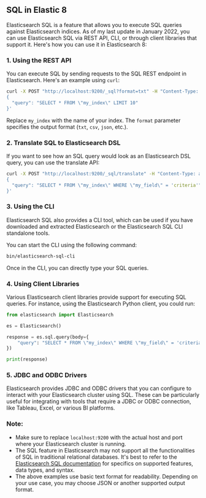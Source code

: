 ## SQL in Elastic 8

Elasticsearch SQL is a feature that allows you to execute SQL queries against Elasticsearch indices. As of my last update in January 2022, you can use Elasticsearch SQL via REST API, CLI, or through client libraries that support it. Here's how you can use it in Elasticsearch 8:

### 1. Using the REST API

You can execute SQL by sending requests to the SQL REST endpoint in Elasticsearch. Here's an example using `curl`:

```bash
curl -X POST "http://localhost:9200/_sql?format=txt" -H "Content-Type: application/json" -d'
{
  "query": "SELECT * FROM \"my_index\" LIMIT 10"
}'
```

Replace `my_index` with the name of your index. The `format` parameter specifies the output format (`txt`, `csv`, `json`, etc.).

### 2. Translate SQL to Elasticsearch DSL

If you want to see how an SQL query would look as an Elasticsearch DSL query, you can use the translate API:

```bash
curl -X POST "http://localhost:9200/_sql/translate" -H "Content-Type: application/json" -d'
{
  "query": "SELECT * FROM \"my_index\" WHERE \"my_field\" = 'criteria'"
}'
```

### 3. Using the CLI

Elasticsearch SQL also provides a CLI tool, which can be used if you have downloaded and extracted Elasticsearch or the Elasticsearch SQL CLI standalone tools.

You can start the CLI using the following command:

```bash
bin/elasticsearch-sql-cli
```

Once in the CLI, you can directly type your SQL queries.

### 4. Using Client Libraries

Various Elasticsearch client libraries provide support for executing SQL queries. For instance, using the Elasticsearch Python client, you could run:

```python
from elasticsearch import Elasticsearch

es = Elasticsearch()

response = es.sql.query(body={
    "query": "SELECT * FROM \"my_index\" WHERE \"my_field\" = 'criteria'"
})

print(response)
```

### 5. JDBC and ODBC Drivers

Elasticsearch provides JDBC and ODBC drivers that you can configure to interact with your Elasticsearch cluster using SQL. These can be particularly useful for integrating with tools that require a JDBC or ODBC connection, like Tableau, Excel, or various BI platforms.

### Note:

- Make sure to replace `localhost:9200` with the actual host and port where your Elasticsearch cluster is running.
- The SQL feature in Elasticsearch may not support all the functionalities of SQL in traditional relational databases. It's best to refer to the [Elasticsearch SQL documentation](https://www.elastic.co/guide/en/elasticsearch/reference/current/sql.html) for specifics on supported features, data types, and syntax.
- The above examples use basic text format for readability. Depending on your use case, you may choose JSON or another supported output format.

